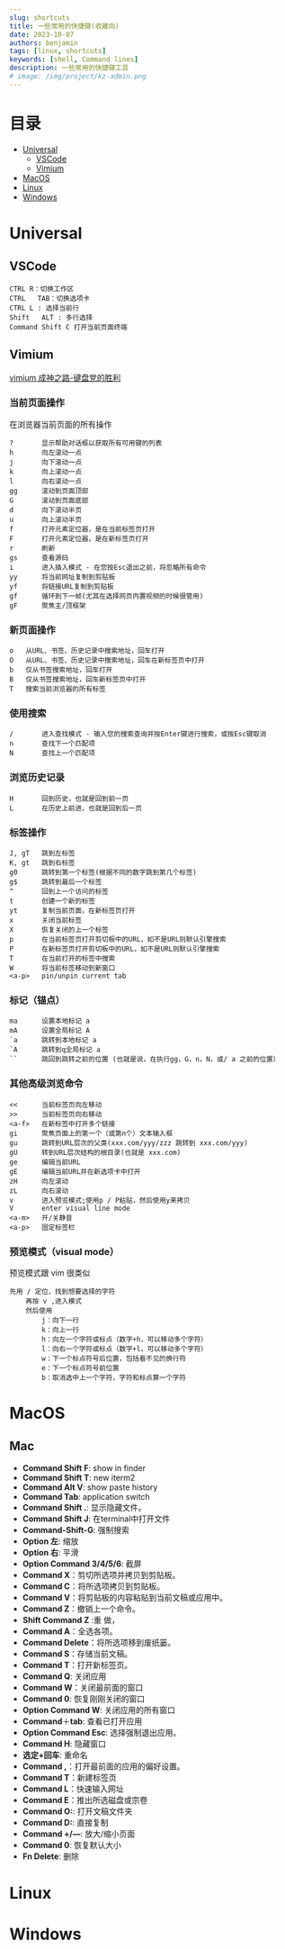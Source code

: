 ```yaml
---
slug: shortcuts
title: 一些常用的快捷键(收藏向)
date: 2023-10-07
authors: benjamin
tags: [linux, shortcuts]
keywords: [shell, Command lines]
description: 一些常用的快捷键工具
# image: /img/project/kz-admin.png
---
```

<!-- truncate -->

# 目录
- [Universal](#Universal)
    - [VSCode](#VSCode)
    - [Vimium](#Vimium)
- [MacOS](#MacOS)
- [Linux](#Linux)
- [Windows](#Windows)


# Universal
## VSCode
```
CTRL R：切换工作区
CTRL   TAB：切换选项卡
CTRL L : 选择当前行
Shift   ALT : 多行选择
Command Shift C	打开当前页面终端
```


## Vimium
[vimium 成神之路-键盘党的胜利](https://zhuanlan.zhihu.com/p/64533566)
### 当前页面操作

在浏览器当前页面的所有操作

```text
?       显示帮助对话框以获取所有可用键的列表
h       向左滚动一点
j       向下滚动一点
k       向上滚动一点
l       向右滚动一点
gg      滚动到页面顶部
G       滚动到页面底部
d       向下滚动半页
u       向上滚动半页
f       打开元素定位器，是在当前标签页打开
F       打开元素定位器，是在新标签页打开
r       刷新
gs      查看源码
i       进入插入模式 - 在您按Esc退出之前，将忽略所有命令
yy      将当前网址复制到剪贴板
yf      将链接URL复制到剪贴板
gf      循环到下一帧(尤其在选择网页内置视频的时候很管用)
gF      聚焦主/顶框架
```

### 新页面操作

```text
o   从URL、书签、历史记录中搜索地址，回车打开
O   从URL、书签、历史记录中搜索地址，回车在新标签页中打开
b   仅从书签搜索地址，回车打开
B   仅从书签搜索地址，回车新标签页中打开
T   搜索当前浏览器的所有标签
```

### 使用搜索

```text
/       进入查找模式 - 输入您的搜索查询并按Enter键进行搜索，或按Esc键取消
n       查找下一个匹配项
N       查找上一个匹配项
```

### 浏览历史记录

```text
H       回到历史，也就是回到前一页
L       在历史上前进，也就是回到后一页
```

### 标签操作

```text
J, gT   跳到左标签
K, gt   跳到右标签
g0      跳转到第一个标签(根据不同的数字跳到第几个标签)
g$      跳转到最后一个标签
^       回到上一个访问的标签
t       创建一个新的标签
yt      复制当前页面，在新标签页打开
x       关闭当前标签
X       恢复关闭的上一个标签
p       在当前标签页打开剪切板中的URL，如不是URL则默认引擎搜索
P       在新标签页打开剪切板中的URL，如不是URL则默认引擎搜索
T       在当前打开的标签中搜索
W       将当前标签移动到新窗口
<a-p>   pin/unpin current tab
```

### 标记（锚点）

```text
ma      设置本地标记 a
mA      设置全局标记 A 
`a      跳转到本地标记 a
`A      跳转到q全局标记 a
``      跳回到跳转之前的位置 (也就是说，在执行gg，G，n，N，或/ a 之前的位置）
```

### 其他高级浏览命令

```text
<<      当前标签页向左移动  
>>      当前标签页向右移动  
<a-f>   在新标签中打开多个链接
gi      聚焦页面上的第一个（或第n个）文本输入框
gu      跳转到URL层次的父类(xxx.com/yyy/zzz 跳转到 xxx.com/yyy)
gU      转到URL层次结构的根目录(也就是 xxx.com)
ge      编辑当前URL
gE      编辑当前URL并在新选项卡中打开
zH      向左滚动
zL      向右滚动
v       进入预览模式;使用p / P粘贴，然后使用y来拷贝
V       enter visual line mode
<a-m>   开/关静音 
<a-p>   固定标签栏 
```

### 预览模式（visual mode）

预览模式跟 vim 很类似

```text
先用 / 定位，找到想要选择的字符
    再按 v ,进入模式
    然后使用
        j：向下一行
        k：向上一行
        h：向左一个字符或标点（数字+h，可以移动多个字符）
        l：向右一个字符或标点（数字+l，可以移动多个字符）
        w：下一个标点符号后位置，包括看不见的换行符
        e：下一个标点符号前位置
        b：取消选中上一个字符，字符和标点算一个字符
```

# MacOS
## Mac
- **Command Shift F**: show in finder
- **Command Shift T**: new iterm2
- **Command Alt V**: show paste history
- **Command Tab**: application switch
- **Command Shift .**: 显示隐藏文件。
- **Command Shift J**: 在terminal中打开文件
- **Command-Shift-G**: 强制搜索
- **Option 左**: 缩放
- **Option 右**: 平滑
- **Option Command 3/4/5/6**: 截屏
- **Command X**：剪切所选项并拷贝到剪贴板。
- **Command C**：将所选项拷贝到剪贴板。
- **Command V**：将剪贴板的内容粘贴到当前文稿或应用中。
- **Command Z**：撤销上一个命令。
- **Shift Command Z** :重 做，
- **Command A**：全选各项。
- **Command Delete**：将所选项移到废纸篓。
- **Command S**：存储当前文稿。
- **Command T**：打开新标签页。
- **Command Q**: 关闭应用
- **Command W**：关闭最前面的窗口
- **Command 0**: 恢复刚刚关闭的窗口
- **Option Command W**: 关闭应用的所有窗口
- **Command**＋**tab**: 查看已打开应用
- **Option Command Esc**: 选择强制退出应用。
- **Command H**: 隐藏窗口
- **选定+回车**: 重命名
- **Command ,**：打开最前面的应用的偏好设置。
- **Command T**：新建标签页
- **Command L**：快速输入网址
- **Command E**：推出所选磁盘或宗卷
- **Command O:**: 打开文稿文件夹
- **Command D:**: 直接复制
- **Command +/—**: 放大/缩小页面
- **Command 0**: 恢复默认大小
- **Fn Delete**: 删除

# Linux
# Windows